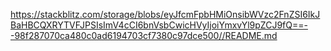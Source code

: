 https://stackblitz.com/storage/blobs/eyJfcmFpbHMiOnsibWVzc2FnZSI6IkJBaHBCQXRYTVFJPSIsImV4cCI6bnVsbCwicHVyIjoiYmxvYl9pZCJ9fQ==--98f287070ca480c0ad6194703cf7380c97dce500//README.md